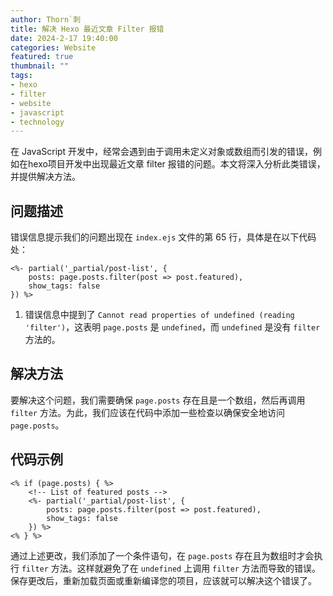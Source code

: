 ```yaml
---
author: Thorn`刺
title: 解决 Hexo 最近文章 Filter 报错
date: 2024-2-17 19:40:00
categories: Website
featured: true
thumbnail: ""
tags:
- hexo
- filter
- website
- javascript
- technology
---
```

在 JavaScript 开发中，经常会遇到由于调用未定义对象或数组而引发的错误，例如在hexo项目开发中出现最近文章 filter 报错的问题。本文将深入分析此类错误，并提供解决方法。<!--more-->

## 问题描述

错误信息提示我们的问题出现在 `index.ejs` 文件的第 65 行，具体是在以下代码处：

```ejs
<%- partial('_partial/post-list', {
    posts: page.posts.filter(post => post.featured),
    show_tags: false
}) %>
```

1. 错误信息中提到了 `Cannot read properties of undefined (reading 'filter')`，这表明 `page.posts` 是 `undefined`，而 `undefined` 是没有 `filter` 方法的。

## 解决方法

要解决这个问题，我们需要确保 `page.posts` 存在且是一个数组，然后再调用 `filter` 方法。为此，我们应该在代码中添加一些检查以确保安全地访问 `page.posts`。

## 代码示例

```ejs
<% if (page.posts) { %>
    <!-- List of featured posts -->
    <%- partial('_partial/post-list', { 
        posts: page.posts.filter(post => post.featured),
        show_tags: false
    }) %>
<% } %>
```

通过上述更改，我们添加了一个条件语句，在 `page.posts` 存在且为数组时才会执行 `filter` 方法。这样就避免了在 `undefined` 上调用 `filter` 方法而导致的错误。保存更改后，重新加载页面或重新编译您的项目，应该就可以解决这个错误了。
